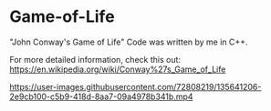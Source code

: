 # Game-of-Life

"John Conway's Game of Life"
Code was written by me in C++.

For more detailed information, check this out: https://en.wikipedia.org/wiki/Conway%27s_Game_of_Life

https://user-images.githubusercontent.com/72808219/135641206-2e9cb100-c5b9-418d-8aa7-09a4978b341b.mp4

